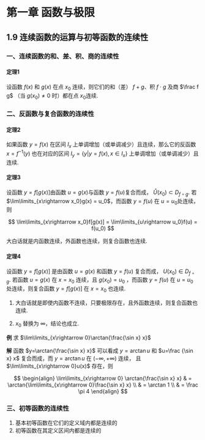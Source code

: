 # 第一章 函数与极限

## 1.9 连续函数的运算与初等函数的连续性

### 一、连续函数的和、差、积、商的连续性

#### 定理1 

设函数 $f(x)$ 和 $g(x)$ 在点 $x_0$ 连续，则它们的和（差） $f+g$、积 $f\cdot g$ 及商 $\frac f g$ （当 $g(x_0)\ne 0$ 时）都在点 $x_0$连续.

### 二、反函数与复合函数的连续性

#### 定理2

如果函数 $y=f(x)$ 在区间 $I_x$ 上单调增加（或单调减少）且连续，那么它的反函数 $x=f^{-1}(y)$ 也在对应的区间 $I_y = \lbrace y|y=f(x), x \in I_x \rbrace$ 上单调增加（或单调减少）且连续.

#### 定理3

设函数 $y=f[g(x)]$由函数 $u=g(x)$与函数 $y=f(u)$复合而成， $\mathring{U} (x_0) \subset D_{f\circ g}$. 若 $\lim\limits_{x\rightarrow x_0}g(x) = u_0$，而函数 $y=f(u)$ 在 $u=u_0$处连续，则

$$
\lim\limits_{x\rightarrow x_0}f[g(x)] = \lim\limits_{u\rightarrow u_0}f(u) = f(u_0)
$$

大白话就是内函数连续，外函数也连续，则复合函数也连续.

#### 定理4

设函数 $y=f[g(x)]$ 是由函数 $u=g(x)$ 和函数 $y=f(u)$ 复合而成， $U(x_0) \in D_{f\circ g}$. 若函数 $u=g(x)$ 在 $x=x_0$ 连续，且 $g(x_0) = u_0$ ，而函数 $y=f(u)$ 在 $u=u_0$ 处连续，则复合函数 $y=f[g(x)]$ 在 $x=x_0$ 也连续.

1. 大白话就是即使内函数不连续，只要极限存在，且外函数连续，则复合函数也连续.

2. $x_0$ 替换为 $\infty$，结论也成立.

**例** 求 $\lim\limits_{x\rightarrow 0}\arctan{\frac{\sin x} x}$

**解** 函数 $y=\arctan{\frac{\sin x} x}$ 可以看成 $y=\arctan u$ 和 $u=\frac {\sin x} x$ 复合而成，而 $y=\arctan u$ 在 $(-\infty, +\infty)$ 连续， 且$\lim\limits_{x\rightarrow 0}u(x)$ 存在，则

$$
\begin{align}
\lim\limits_{x\rightarrow 0} \arctan{\frac{\sin x} x} & = \arctan{\lim\limits_{x\rightarrow 0}\frac{\sin x} x} \\
& = \arctan 1 \\
& = \frac \pi 4
\end{align}
$$

### 三、初等函数的连续性

1. 基本初等函数在它们的定义域内都是连续的
2. 初等函数在其定义区间内都是连续的

